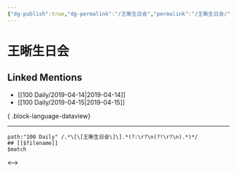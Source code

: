 ```yaml
---
{"dg-publish":true,"dg-permalink":"/王晰生日会","permalink":"/王晰生日会/","created":"2023-03-12T13:59:20.000+08:00","updated":"2023-08-24T18:53:40.011+08:00"}
---
```


# 王晰生日会

## Linked Mentions
- [[100 Daily/2019-04-14\|2019-04-14]]
- [[100 Daily/2019-04-15\|2019-04-15]]

{ .block-language-dataview}

---

```expander
path:"100 Daily" /.*\[\[王晰生日会\]\].*(?:\r?\n(?!\r?\n).*)*/
## [[$filename]]
$match
```

<-->